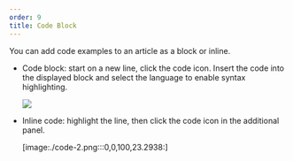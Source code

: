 ```yaml
---
order: 9
title: Code Block
---
```


You can add code examples to an article as a block or inline.

-  Code block: start on a new line, click the code icon. Insert the code into the displayed block and select the language to enable syntax highlighting.

   ![](./code.png)

-  Inline code: highlight the line, then click the code icon in the additional panel.

   [image:./code-2.png:::0,0,100,23.2938:]

